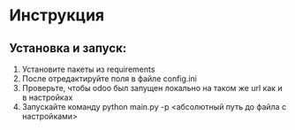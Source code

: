 # Инструкция
## Установка и запуск:
1. Установите пакеты из requirements 
2. После отредактируйте поля в  файле config.ini
3. Проверьте, чтобы odoo был запущен локально на таком же url как и в настройках
4. Запускайте команду python main.py -p <абсолютный путь до файла с настройками>
